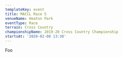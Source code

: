 ```yaml
---
templateKey: event
title: MACCL Race 5
venueName: Heaton Park
eventType: Race
terrain: Cross Country
championshipName: 2019-20 Cross Country Championship
startsAt: '2020-02-08 13:30'
---
```

Foo
